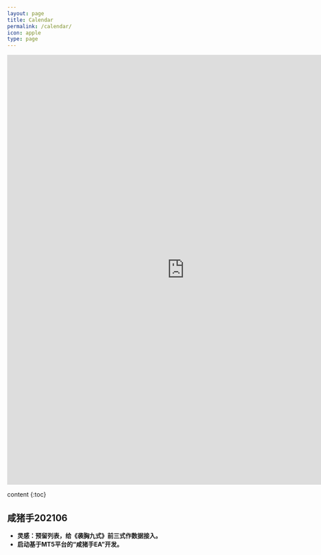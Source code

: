 ```yaml
---
layout: page
title: Calendar
permalink: /calendar/
icon: apple
type: page
---
```


<iframe frameborder="0" width="825" height="1000" scrolling="yes" src="https://rili-d.jin10.com/open.php?fontSize=14px&theme=darkgray"></iframe>

content {:toc}

## 咸猪手202106
* **灵感：预留列表，给《袭胸九式》前三式作数据接入。**
* **启动基于MT5平台的“咸猪手EA”开发。**
